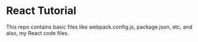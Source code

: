 # React Tutorial

This repo contains basic files like webpack.config.js, package.json, etc, and also, my React code files.

